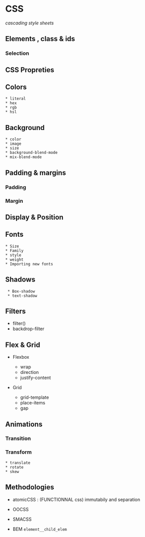 # CSS 
*cascading style sheets*

##  Elements , class & ids

### Selection

##  CSS Propreties
	
## Colors
	* literal 
	* hex
	* rgb
	* hsl
## Background
	* color
	* image
	* size
	* background-blend-mode
	* mix-blend-mode

##  Padding & margins
### Padding
### Margin

## Display & Position

## Fonts
	* Size
	* Family
	* style
	* weight
	* Importing new fonts

## Shadows
	 * Box-shadow
	 * text-shadow

## Filters
* filter()
* backdrop-filter 


## Flex & Grid
* Flexbox
	* wrap 
	* direction
	* justify-content

* Grid
	* grid-template
	* place-items 
	* gap 

## Animations
### Transition
### Transform
	* translate 
	* rotate
	* skew 


## Methodologies 
* atomicCSS : (FUNCTIONNAL css)
immutabily and separation

* OOCSS

* SMACSS

* BEM 
`element__child_elem`
